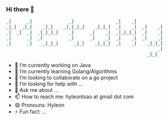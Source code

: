 ### Hi there 👋

~~~bash
_|      _|              _|                _|    _|            
_|_|  _|_|    _|_|    _|_|_|_|    _|_|_|  _|    _|  _|    _|  
_|  _|  _|  _|_|_|_|    _|      _|    _|  _|_|_|_|  _|    _|  
_|      _|  _|          _|      _|    _|  _|    _|  _|    _|  
_|      _|    _|_|_|      _|_|    _|_|_|  _|    _|    _|_|_|  
                                                          _|  
                                                      _|_|    
~~~

- 🔭 I’m currently working on Java
- 🌱 I’m currently learning Golang/Algorithms
- 👯 I’m looking to collaborate on a go project
- 🤔 I’m looking for help with ...
- 💬 Ask me about ...
- 📫 How to reach me: hyleontsao at gmail dot com
- 😄 Pronouns: Hyleon
- ⚡ Fun fact: ...
